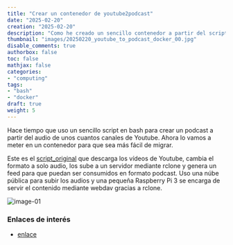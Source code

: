 ```yaml
---
title: "Crear un contenedor de youtube2podcast"
date: "2025-02-20"
creation: "2025-02-20"
description: "Como he creado un sencillo contenedor a partir del script yt2pcst.sh"
thumbnail: "images/20250220_youtube_to_podcast_docker_00.jpg"
disable_comments: true
authorbox: false
toc: false
mathjax: false
categories:
- "computing"
tags:
- "bash"
- "docker"
draft: true
weight: 5
---
```

Hace tiempo que uso un sencillo script en bash para crear un podcast a partir del audio de unos cuantos canales de Youtube. Ahora lo vamos a meter en un contenedor para que sea más fácil de migrar.
<!--more-->
Este es el [script_original] que descarga los vídeos de Youtube, cambia el formato a solo audio, los sube a un servidor mediante rclone y genera un feed para que puedan ser consumidos en formato podcast. Uso una núbe pública para subir los audios y una pequeña Raspberry Pi 3 se encarga de servir el contenido mediante webdav gracias a rclone.



![image-01]

### Enlaces de interés
- [enlace](www.sherblog.pro)

[script_original]: https://github.com/sherlockes/SherloScripts/blob/master/bash/yt2pcst.sh

[image-01]: /images/20250220_youtube_to_podcast_docker_01.jpg



